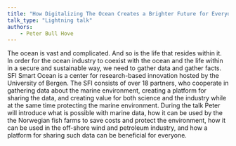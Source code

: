 ```yaml
---
title: "How Digitalizing The Ocean Creates a Brighter Future for Everyone.  "
talk_type: "Lightning talk"
authors:
    - Peter Bull Hove
---
```

The ocean is vast and complicated. And so is the life that resides within it. In order for the ocean industry to coexist with the ocean and the life within in a secure and sustainable way, we need to gather data and gather facts.
SFI Smart Ocean is a center for research-based innovation hosted by the University of Bergen. The SFI consists of over 18 partners, who cooperate in gathering data about the marine environment, creating a platform for sharing the data, and creating value for both science and the industry while at the same time protecting the marine environment.
During the talk Peter will introduce what is possible with marine data, how it can be used by the the Norwegian fish farms to save costs and protect the environment, how it can be used in the off-shore wind and petroleum industry, and how a platform for sharing such data can be beneficial for everyone.

